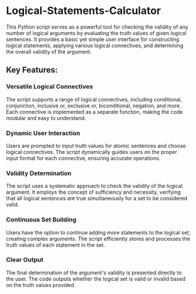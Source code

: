 # Logical-Statements-Calculator


This Python script serves as a powerful tool for checking the validity of any number of logical arguments by evaluating the truth values of given logical sentences. It provides a basic yet simple user interface for constructing logical statements, applying various logical connectives, and determining the overall validity of the argument.

## Key Features:

### Versatile Logical Connectives

The script supports a range of logical connectives, including conditional, conjunction, inclusive or, exclusive or, biconditional, negation, and more.
Each connective is implemented as a separate function, making the code modular and easy to understand.

### Dynamic User Interaction

Users are prompted to input truth values for atomic sentences and choose logical connectives.
The script dynamically guides users on the proper input format for each connective, ensuring accurate operations.

### Validity Determination

The script uses a systematic approach to check the validity of the logical argument.
It employs the concept of sufficiency and necessity, verifying that all logical sentences are true simultaneously for a set to be considered valid.


### Continuous Set Building

Users have the option to continue adding more statements to the logical set, creating complex arguments.
The script efficiently stores and processes the truth values of each statement in the set.

### Clear Output

The final determination of the argument's validity is presented directly to the user.
The code outputs whether the logical set is valid or invalid based on the truth values provided.
